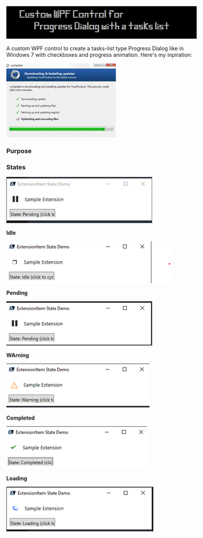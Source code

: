 
<center>
<img src="img/title.png" alt="title" />
</center>

A custom WPF control to create a tasks-list type Progress Dialog like in Windows 7 with checkboxes and progress animation. Here's my inpiration:

![tasklist](img/tasklist.png)


### Purpose 



### States

![tasklist](img/states.gif)



**Idle**

![idle](img/idle.png)



**Pending**

![idle](img/pending.png)




**WArning**

![idle](img/warning.png)




**Completed**

![idle](img/completed.png)



**Loading**

![idle](img/loading.png)
